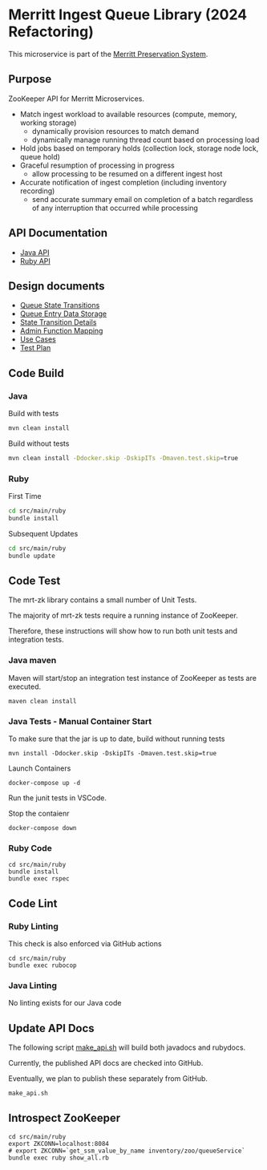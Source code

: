# Merritt Ingest Queue Library (2024 Refactoring)

This microservice is part of the [Merritt Preservation System](https://github.com/CDLUC3/mrt-doc). 

## Purpose

ZooKeeper API for Merritt Microservices.
- Match ingest workload to available resources (compute, memory, working storage)
  - dynamically provision resources to match demand
  - dynamically manage running thread count based on processing load
- Hold jobs based on temporary holds (collection lock, storage node lock, queue hold)
- Graceful resumption of processing in progress
  - allow processing to be resumed on a different ingest host
- Accurate notification of ingest completion (including inventory recording)
  - send accurate summary email on completion of a batch regardless of any interruption that occurred while processing

## API Documentation
- [Java API](https://cdluc3.github.io/mrt-zk/api/java/)
- [Ruby API](https://cdluc3.github.io/mrt-zk/api/ruby/)

## Design documents
- [Queue State Transitions](design/states.md)
- [Queue Entry Data Storage](design/data.md)
- [State Transition Details](design/transition.md)
- [Admin Function Mapping](design/queue-admin.md)
- [Use Cases](design/use-cases.md)
- [Test Plan](design/test_plan.md)

## Code Build

### Java

Build with tests
```bash
mvn clean install
```

Build without tests
```bash
mvn clean install -Ddocker.skip -DskipITs -Dmaven.test.skip=true
```

### Ruby

First Time
```bash
cd src/main/ruby
bundle install
```

Subsequent Updates
```bash
cd src/main/ruby
bundle update
```

## Code Test

The mrt-zk library contains a small number of Unit Tests.

The majority of mrt-zk tests require a running instance of ZooKeeper.

Therefore, these instructions will show how to run both unit tests and integration tests.

### Java maven

Maven will start/stop an integration test instance of ZooKeeper as tests are executed.

```
maven clean install
```

### Java Tests - Manual Container Start

To make sure that the jar is up to date, build without running tests
```
mvn install -Ddocker.skip -DskipITs -Dmaven.test.skip=true
```

Launch Containers
```
docker-compose up -d
```

Run the junit tests in VSCode.

Stop the contaienr
```
docker-compose down
```

### Ruby Code 

```
cd src/main/ruby
bundle install
bundle exec rspec
```


## Code Lint

### Ruby Linting

This check is also enforced via GitHub actions
```
cd src/main/ruby
bundle exec rubocop
```

### Java Linting

No linting exists for our Java code

## Update API Docs

The following script [make_api.sh](make_api.sh) will build both javadocs and rubydocs.

Currently, the published API docs are checked into GitHub.

Eventually, we plan to publish these separately from GitHub.

```bash
make_api.sh
```

## Introspect ZooKeeper

```
cd src/main/ruby
export ZKCONN=localhost:8084
# export ZKCONN=`get_ssm_value_by_name inventory/zoo/queueService`
bundle exec ruby show_all.rb
```
